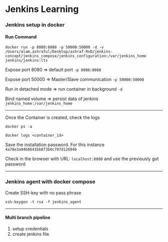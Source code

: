 # Jenkins Learning

### **Jenkins setup in docker**

#### Run Command
```shell
docker run -p 8080:8080 -p 50000:50000 -d -v /Users/alam.ashraful/Desktop/ashraf-RnD/jenkins-concept/jenkins_compose/jenkins_configuration:/var/jenkins_home jenkins/jenkins:lts
```
Expose port 8080 => default port ```-p 8080:8080```

Expose port 50000 => Master/Slave communication ```-p 50000:50000```

Run in detached mode => run container in background ```-d```

Bind named volume => persist data of jenkins ```jenkins_home:/var/jenkins_home```

---
Once the Container is created, check the logs 
```shell
docker ps -a

docker logs <container_id>
```
Save the installation password. For this instance 
```4a78e3a94b8641bb8f3b0c707d12694b```

Check in the browser with URL: ```localhost:8080``` and use the previously got password 

---

### Jenkins agent with docker compose

Create SSH-key with no pass phrase

```shell
ssh-keygen -t rsa -f jenkins_agent
```

---

#### Multi branch pipeline


1. setup credentials 
2. create jenkins file 